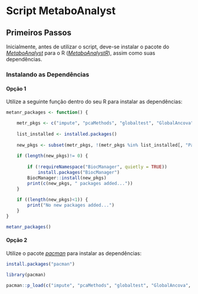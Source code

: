 # Script MetaboAnalyst

## Primeiros Passos

Inicialmente, antes de utilizar o script, deve-se instalar o pacote do [*MetaboAnalyst*](https://metaboanalyst.ca/) para o R ([*MetaboAnalystR*](https://github.com/xia-lab/MetaboAnalystR)), assim como suas dependências.

### Instalando as Dependências

#### Opção 1

Utilize a seguinte função dentro do seu R para instalar as dependências:

```R
metanr_packages <- function() {

    metr_pkgs <- c("impute", "pcaMethods", "globaltest", "GlobalAncova", "Rgraphviz", "preprocessCore", "genefilter", "sva", "limma", "KEGGgraph", "siggenes","BiocParallel", "MSnbase", "multtest", "RBGL", "edgeR", "fgsea", "devtools", "crmn", "httr", "qs")
    
    list_installed <- installed.packages()
    
    new_pkgs <- subset(metr_pkgs, !(metr_pkgs %in% list_installed[, "Package"]))
    
    if (length(new_pkgs)!= 0) {
        
        if (!requireNamespace("BiocManager", quietly = TRUE))
            install.packages("BiocManager")
        BiocManager::install(new_pkgs)
        print(c(new_pkgs, " packages added..."))
    }
    
    if ((length(new_pkgs)<1)) {
        print("No new packages added...")
    }
}

metanr_packages()
```

#### Opção 2

Utilize o pacote [*pacman*](https://github.com/trinker/pacman) para instalar as dependências:

```R
install.packages("pacman")

library(pacman)

pacman::p_load(c("impute", "pcaMethods", "globaltest", "GlobalAncova", "Rgraphviz", "preprocessCore", "genefilter", "sva", "limma", "KEGGgraph", "siggenes", "BiocParallel", "MSnbase", "multtest","RBGL", "edgeR", "fgsea", "httr", "qs"))
```